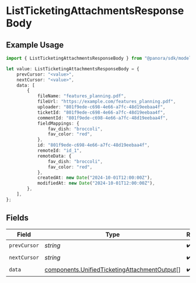 # ListTicketingAttachmentsResponseBody

## Example Usage

```typescript
import { ListTicketingAttachmentsResponseBody } from "@panora/sdk/models/operations";

let value: ListTicketingAttachmentsResponseBody = {
    prevCursor: "<value>",
    nextCursor: "<value>",
    data: [
        {
            fileName: "features_planning.pdf",
            fileUrl: "https://example.com/features_planning.pdf",
            uploader: "801f9ede-c698-4e66-a7fc-48d19eebaa4f",
            ticketId: "801f9ede-c698-4e66-a7fc-48d19eebaa4f",
            commentId: "801f9ede-c698-4e66-a7fc-48d19eebaa4f",
            fieldMappings: {
                fav_dish: "broccoli",
                fav_color: "red",
            },
            id: "801f9ede-c698-4e66-a7fc-48d19eebaa4f",
            remoteId: "id_1",
            remoteData: {
                fav_dish: "broccoli",
                fav_color: "red",
            },
            createdAt: new Date("2024-10-01T12:00:00Z"),
            modifiedAt: new Date("2024-10-01T12:00:00Z"),
        },
    ],
};
```

## Fields

| Field                                                                                                        | Type                                                                                                         | Required                                                                                                     | Description                                                                                                  |
| ------------------------------------------------------------------------------------------------------------ | ------------------------------------------------------------------------------------------------------------ | ------------------------------------------------------------------------------------------------------------ | ------------------------------------------------------------------------------------------------------------ |
| `prevCursor`                                                                                                 | *string*                                                                                                     | :heavy_check_mark:                                                                                           | N/A                                                                                                          |
| `nextCursor`                                                                                                 | *string*                                                                                                     | :heavy_check_mark:                                                                                           | N/A                                                                                                          |
| `data`                                                                                                       | [components.UnifiedTicketingAttachmentOutput](../../models/components/unifiedticketingattachmentoutput.md)[] | :heavy_check_mark:                                                                                           | N/A                                                                                                          |